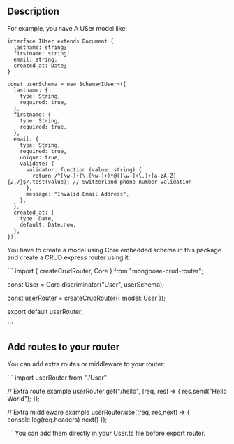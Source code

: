 ## Description

For example, you have A USer model like:

```
interface IUser extends Document {
  lastname: string;
  firstname: string;
  email: string;
  created_at: Date;
}

const userSchema = new Schema<IUser>({
  lastname: {
    type: String,
    required: true,
  },
  firstname: {
    type: String,
    required: true,
  },
  email: {
    type: String,
    required: true,
    unique: true,
    validate: {
      validator: function (value: string) {
        return /^[\w-]+(\.[\w-]+)*@([\w-]+\.)+[a-zA-Z]{2,7}$/.test(value); // Switzerland phone number validation
      },
      message: "Invalid Email Address",
    },
  },
  created_at: {
    type: Date,
    default: Date.now,
  },
});

```

You have to create a model using Core embedded schema in this package and create a CRUD express router using it:

´´´
import { createCrudRouter, Core } from "mongoose-crud-router";

const User = Core.discriminator("User", userSchema);

const userRouter = createCrudRouter<IUser>({ model: User });

export default userRouter;

´´´

## Add routes to your router

You can add extra routes or middleware to your router:

´´´
import userRouter from "./User"

// Extra route example
userRouter.get("/hello", (req, res) => {
  res.send("Hello World");
});

// Extra middleware example
userRouter.use((req, res,next) => {
  console.log(req.headers)
  next()
});

´´´
You can add them directly in your User.ts file before export router.
